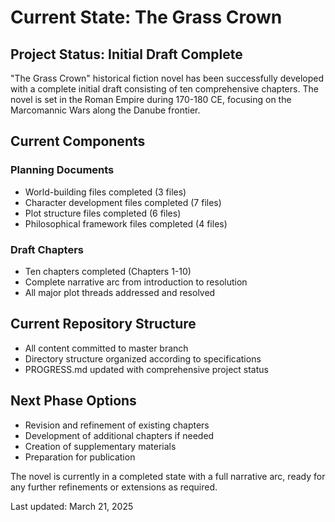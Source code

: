 # Current State: The Grass Crown

## Project Status: Initial Draft Complete

"The Grass Crown" historical fiction novel has been successfully developed with a complete initial draft consisting of ten comprehensive chapters. The novel is set in the Roman Empire during 170-180 CE, focusing on the Marcomannic Wars along the Danube frontier.

## Current Components

### Planning Documents
- World-building files completed (3 files)
- Character development files completed (7 files)
- Plot structure files completed (6 files)
- Philosophical framework files completed (4 files)

### Draft Chapters
- Ten chapters completed (Chapters 1-10)
- Complete narrative arc from introduction to resolution
- All major plot threads addressed and resolved

## Current Repository Structure
- All content committed to master branch
- Directory structure organized according to specifications
- PROGRESS.md updated with comprehensive project status

## Next Phase Options
- Revision and refinement of existing chapters
- Development of additional chapters if needed
- Creation of supplementary materials
- Preparation for publication

The novel is currently in a completed state with a full narrative arc, ready for any further refinements or extensions as required.

Last updated: March 21, 2025
